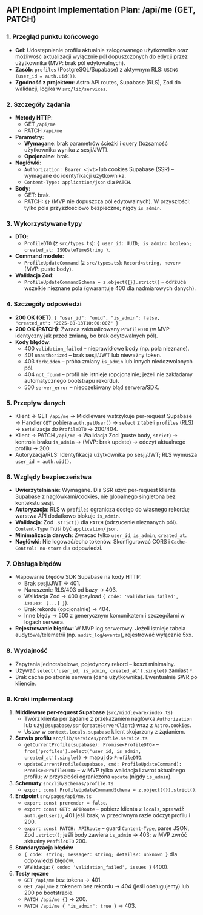 ## API Endpoint Implementation Plan: /api/me (GET, PATCH)

### 1. Przegląd punktu końcowego

- **Cel**: Udostępnienie profilu aktualnie zalogowanego użytkownika oraz możliwość aktualizacji wyłącznie pól dopuszczonych do edycji przez użytkownika (MVP: brak pól edytowalnych).
- **Zasób**: `profiles` (PostgreSQL/Supabase) z aktywnym RLS: `USING (user_id = auth.uid())`.
- **Zgodność z projektem**: Astro API routes, Supabase (RLS), Zod do walidacji, logika w `src/lib/services`.

### 2. Szczegóły żądania

- **Metody HTTP**:
  - GET `/api/me`
  - PATCH `/api/me`
- **Parametry**:
  - **Wymagane**: brak parametrów ścieżki i query (tożsamość użytkownika wynika z sesji/JWT).
  - **Opcjonalne**: brak.
- **Nagłówki**:
  - `Authorization: Bearer <jwt>` lub cookies Supabase (SSR) – wymagane do identyfikacji użytkownika.
  - `Content-Type: application/json` dla `PATCH`.
- **Body**:
  - GET: brak.
  - PATCH: `{}` (MVP nie dopuszcza pól edytowalnych). W przyszłości: tylko pola przyszłościowo bezpieczne; nigdy `is_admin`.

### 3. Wykorzystywane typy

- **DTO**:
  - `ProfileDTO` (z `src/types.ts`): `{ user_id: UUID; is_admin: boolean; created_at: ISODateTimeString }`.
- **Command modele**:
  - `ProfileUpdateCommand` (z `src/types.ts`): `Record<string, never>` (MVP: puste body).
- **Walidacja Zod**:
  - `ProfileUpdateCommandSchema = z.object({}).strict()` – odrzuca wszelkie nieznane pola (gwarantuje 400 dla nadmiarowych danych).

### 4. Szczegóły odpowiedzi

- **200 OK (GET)**: `{ "user_id": "uuid", "is_admin": false, "created_at": "2025-08-13T10:00:00Z" }`
- **200 OK (PATCH)**: Zwraca zaktualizowany `ProfileDTO` (w MVP identyczny jak przed zmianą, bo brak edytowalnych pól).
- **Kody błędów**:
  - 400 `validation_failed` – nieprawidłowe body (np. pola nieznane).
  - 401 `unauthorized` – brak sesji/JWT lub nieważny token.
  - 403 `forbidden` – próba zmiany `is_admin` lub innych niedozwolonych pól.
  - 404 `not_found` – profil nie istnieje (opcjonalnie; jeżeli nie zakładamy automatycznego bootstrapu rekordu).
  - 500 `server_error` – nieoczekiwany błąd serwera/SDK.

### 5. Przepływ danych

- Klient → GET `/api/me` → Middleware wstrzykuje per-request Supabase → Handler `GET` pobiera `auth.getUser()` → `select` z tabeli `profiles` (RLS) → serializacja do `ProfileDTO` → 200/404.
- Klient → PATCH `/api/me` → Walidacja Zod (puste body, `strict`) → kontrola braku `is_admin` → (MVP: brak update) → odczyt aktualnego profilu → 200.
- Autoryzacja/RLS: Identyfikacja użytkownika po sesji/JWT; RLS wymusza `user_id = auth.uid()`.

### 6. Względy bezpieczeństwa

- **Uwierzytelnianie**: Wymagane. Dla SSR użyć per-request klienta Supabase z nagłówkami/cookies, nie globalnego singletona bez kontekstu sesji.
- **Autoryzacja**: RLS w `profiles` ogranicza dostęp do własnego rekordu; warstwa API dodatkowo blokuje `is_admin`.
- **Walidacja**: Zod `.strict()` dla `PATCH` (odrzucenie nieznanych pól). `Content-Type` musi być `application/json`.
- **Minimalizacja danych**: Zwracać tylko `user_id`, `is_admin`, `created_at`.
- **Nagłówki**: Nie logować/echo tokenów. Skonfigurować CORS i `Cache-Control: no-store` dla odpowiedzi.

### 7. Obsługa błędów

- Mapowanie błędów SDK Supabase na kody HTTP:
  - Brak sesji/JWT → 401.
  - Naruszenie RLS/403 od bazy → 403.
  - Walidacja Zod → 400 (payload `{ code: 'validation_failed', issues: [...] }`).
  - Brak rekordu (opcjonalnie) → 404.
  - Inne błędy → 500 z generycznym komunikatem i szczegółami w logach serwera.
- **Rejestrowanie błędów**: W MVP log serwerowy. Jeżeli istnieje tabela audytowa/telemetrii (np. `audit_log`/`events`), rejestrować wyłącznie 5xx.

### 8. Wydajność

- Zapytania jednotabelowe, pojedynczy rekord – koszt minimalny.
- Używać `select('user_id, is_admin, created_at').single()` zamiast `*`.
- Brak cache po stronie serwera (dane użytkownika). Ewentualnie SWR po kliencie.

### 9. Kroki implementacji

1. **Middleware per-request Supabase** (`src/middleware/index.ts`)
   - Twórz klienta per żądanie z przekazaniem nagłówka `Authorization` lub użyj `@supabase/ssr` (`createServerClient`) wraz z `Astro.cookies`.
   - Ustaw w `context.locals.supabase` klient skojarzony z żądaniem.
2. **Serwis profilu** `src/lib/services/profile.service.ts`
   - `getCurrentProfile(supabase): Promise<ProfileDTO>` – `from('profiles').select('user_id, is_admin, created_at').single()` → mapuj do `ProfileDTO`.
   - `updateCurrentProfile(supabase, cmd: ProfileUpdateCommand): Promise<ProfileDTO>` – w MVP tylko walidacja i zwrot aktualnego profilu; w przyszłości ograniczona `update` (nigdy `is_admin`).
3. **Schematy** `src/lib/schemas/profile.ts`
   - `export const ProfileUpdateCommandSchema = z.object({}).strict()`.
4. **Endpoint** `src/pages/api/me.ts`
   - `export const prerender = false`.
   - `export const GET: APIRoute` – pobierz klienta z `locals`, sprawdź `auth.getUser()`, 401 jeśli brak; w przeciwnym razie odczyt profilu i 200.
   - `export const PATCH: APIRoute` – guard `Content-Type`, parse JSON, Zod `.strict()`; jeśli body zawiera `is_admin` → 403; w MVP zwróć aktualny `ProfileDTO` 200.
5. **Standaryzacja błędów**
   - `{ code: string; message?: string; details?: unknown }` dla odpowiedzi błędów.
   - Walidacja: `{ code: 'validation_failed', issues }` (400).
6. **Testy ręczne**
   - `GET /api/me` bez tokena → 401.
   - `GET /api/me` z tokenem bez rekordu → 404 (jeśli obsługujemy) lub 200 po bootstrapie.
   - `PATCH /api/me {}` → 200.
   - `PATCH /api/me { "is_admin": true }` → 403.
